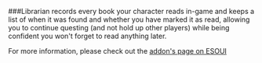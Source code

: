 ###Librarian records every book your character reads in-game and keeps a list of when it was found and whether you have marked it as read, allowing you to continue questing (and not hold up other players) while being confident you won't forget to read anything later.

For more information, please check out the [addon's page on ESOUI](http://www.esoui.com/downloads/info188-LibrarianBookManager.html)
